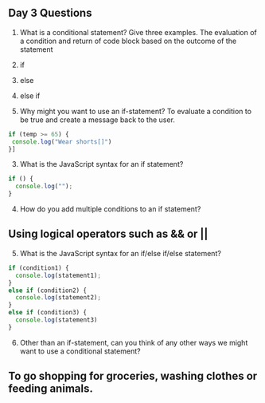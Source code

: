 ## Day 3 Questions

1. What is a conditional statement? Give three examples.
The evaluation of a condition and return of code block based on the outcome of the statement
1. if
2. else
3. else if

2. Why might you want to use an if-statement?
 To evaluate a condition to be true and create a message back to the user.
 ```JavaScript
if (temp >= 65) {
  console.log("Wear shorts[]")
}]
 ```

3. What is the JavaScript syntax for an if statement?
```JavaScript
if () {
  console.log("");
}
```

4. How do you add multiple conditions to an if statement?
## Using logical operators such as && or ||


5. What is the JavaScript syntax for an if/else if/else statement?
```JavaScript
if (condition1) {
  console.log(statement1);
}
else if (condition2) {
  console.log(statement2);
}
else if (condition3) {
  console.log(statement3)
}

```

6. Other than an if-statement, can you think of any other ways we might want to use a conditional statement?
## To go shopping for groceries, washing clothes or feeding animals.
